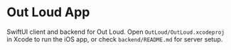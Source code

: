# Out Loud App

SwiftUI client and backend for Out Loud. Open `OutLoud/OutLoud.xcodeproj` in Xcode to run the iOS app, or check `backend/README.md` for server setup.
